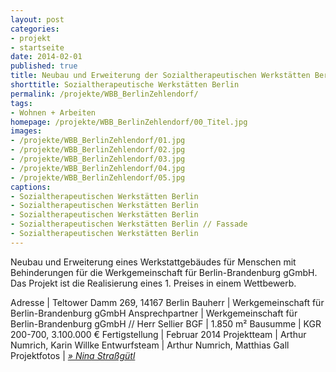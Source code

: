 ```yaml
---
layout: post
categories:
- projekt
- startseite
date: 2014-02-01
published: true
title: Neubau und Erweiterung der Sozialtherapeutischen Werkstätten Berlin Zehlendorf
shorttitle: Sozialtherapeutische Werkstätten Berlin
permalink: /projekte/WBB_BerlinZehlendorf/
tags: 
- Wohnen + Arbeiten
homepage: /projekte/WBB_BerlinZehlendorf/00_Titel.jpg
images:
- /projekte/WBB_BerlinZehlendorf/01.jpg
- /projekte/WBB_BerlinZehlendorf/02.jpg
- /projekte/WBB_BerlinZehlendorf/03.jpg
- /projekte/WBB_BerlinZehlendorf/04.jpg
- /projekte/WBB_BerlinZehlendorf/05.jpg
captions:
- Sozialtherapeutischen Werkstätten Berlin 
- Sozialtherapeutischen Werkstätten Berlin 
- Sozialtherapeutischen Werkstätten Berlin 
- Sozialtherapeutischen Werkstätten Berlin // Fassade
- Sozialtherapeutischen Werkstätten Berlin 
---
```

Neubau und Erweiterung eines Werkstattgebäudes für Menschen mit Behinderungen für die Werkgemeinschaft für Berlin-Brandenburg gGmbH. Das Projekt ist die Realisierung eines 1. Preises in einem Wettbewerb. 

Adresse			|	Teltower Damm 269, 14167 Berlin 
Bauherr			|	Werkgemeinschaft für Berlin-Brandenburg gGmbH
Ansprechpartner	|	Werkgemeinschaft für Berlin-Brandenburg gGmbH // Herr Sellier
BGF				|	1.850 m²
Bausumme		|	KGR 200-700, 3.100.000 € 
Fertigstellung	|	Februar 2014
Projektteam	|	Arthur Numrich, Karin Willke
Entwurfsteam 		|	Arthur Numrich, Matthias Gall 
Projektfotos	|	[_&raquo; Nina Straßgütl_](http://www.ninastrg.de) 
